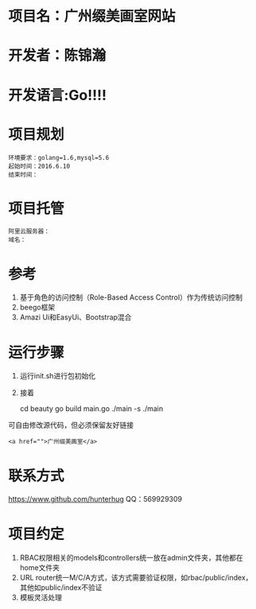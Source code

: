 # 项目名：广州缀美画室网站
# 开发者：陈锦瀚
# 开发语言:Go!!!!

# 项目规划
	环境要求：golang=1.6,mysql=5.6
	起始时间：2016.6.10
	结束时间：

# 项目托管
	阿里云服务器：
	域名：

# 参考

1. 基于角色的访问控制（Role-Based Access Control）作为传统访问控制
2. beego框架
3. Amazi Ui和EasyUi、Bootstrap混合

# 运行步骤

1. 运行init.sh进行包初始化
2. 接着

	cd beauty
	go build main.go
	./main -s
	./main

可自由修改源代码，但必须保留友好链接

	<a href="">广州缀美画室</a>

# 联系方式
https://www.github.com/hunterhug 
QQ：569929309
	
# 项目约定

1. RBAC权限相关的models和controllers统一放在admin文件夹，其他都在home文件夹
2. URL router统一M/C/A方式，该方式需要验证权限，如rbac/public/index，其他如public/index不验证
3. 模板灵活处理
